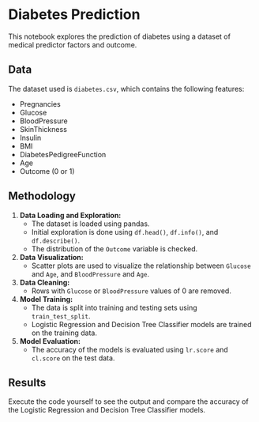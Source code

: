 # Diabetes Prediction

This notebook explores the prediction of diabetes using a dataset of medical predictor factors and outcome.

## Data

The dataset used is `diabetes.csv`, which contains the following features:

- Pregnancies
- Glucose
- BloodPressure
- SkinThickness
- Insulin
- BMI
- DiabetesPedigreeFunction
- Age
- Outcome (0 or 1)

## Methodology

1. **Data Loading and Exploration:**
   - The dataset is loaded using pandas.
   - Initial exploration is done using `df.head()`, `df.info()`, and `df.describe()`.
   - The distribution of the `Outcome` variable is checked.
2. **Data Visualization:**
   - Scatter plots are used to visualize the relationship between `Glucose` and `Age`, and `BloodPressure` and `Age`.
3. **Data Cleaning:**
   - Rows with `Glucose` or `BloodPressure` values of 0 are removed.
4. **Model Training:**
   - The data is split into training and testing sets using `train_test_split`.
   - Logistic Regression and Decision Tree Classifier models are trained on the training data.
5. **Model Evaluation:**
   - The accuracy of the models is evaluated using `lr.score` and `cl.score` on the test data.

## Results

Execute the code yourself to see the output and compare the accuracy of the Logistic Regression and Decision Tree Classifier models.
